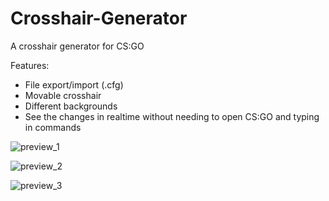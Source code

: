 # Crosshair-Generator
A crosshair generator for CS:GO

Features:

- File export/import (.cfg)
- Movable crosshair
- Different backgrounds
- See the changes in realtime without needing to open CS:GO and typing in commands

![preview_1](https://i.imgur.com/Frnb4C6.png)

![preview_2](https://i.imgur.com/RPBEdJR.png)

![preview_3](https://i.imgur.com/ckP2tHe.png)
